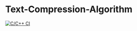 # Text-Compression-Algorithm
[![C/C++ CI](https://github.com/sutharp777/Text-Compression-Algorithm/actions/workflows/ci.yml/badge.svg?branch=main&event=check_run)](https://github.com/sutharp777/Text-Compression-Algorithm/actions/workflows/ci.yml)
